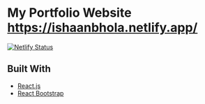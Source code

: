 # My Portfolio Website https://ishaanbhola.netlify.app/
[![Netlify Status](https://api.netlify.com/api/v1/badges/5a800fd5-8cd7-4814-a2ee-7e6e6453fb42/deploy-status)](https://app.netlify.com/sites/ishaanbhola/deploys)
## Built With

* [React.js](https://reactjs.org/)
* [React Bootstrap](https://react-bootstrap.github.io/)

